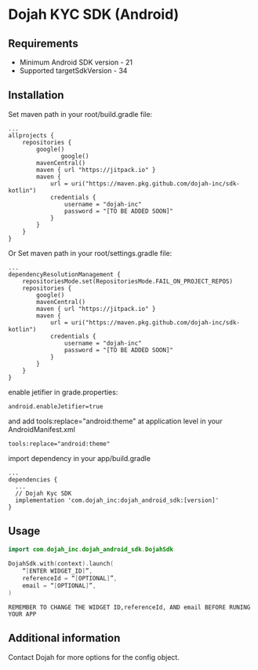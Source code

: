 # Dojah KYC SDK (Android)

## Requirements
* Minimum Android SDK version - 21
* Supported targetSdkVersion - 34

## Installation

Set maven path in your root/build.gradle file:
```
...
allprojects {
    repositories {
        google()
               google()
        mavenCentral()
        maven { url "https://jitpack.io" }
        maven {
            url = uri("https://maven.pkg.github.com/dojah-inc/sdk-kotlin")
            credentials {
                username = "dojah-inc"
                password = "[TO BE ADDED SOON]"
            }
        }
    }
}
```
Or Set maven path in your root/settings.gradle file:
```
...
dependencyResolutionManagement {
    repositoriesMode.set(RepositoriesMode.FAIL_ON_PROJECT_REPOS)
    repositories {
        google()
        mavenCentral()
        maven { url "https://jitpack.io" }
        maven {
            url = uri("https://maven.pkg.github.com/dojah-inc/sdk-kotlin")
            credentials {
                username = "dojah-inc"
                password = "[TO BE ADDED SOON]"
            }
        }
    }
}
```
enable jetifier in grade.properties:
```
android.enableJetifier=true
```

and add tools:replace="android:theme" at application level in your AndroidManifest.xml
```
tools:replace="android:theme"
```

import dependency in your app/build.gradle

```
...
dependencies {
  ...
  // Dojah Kyc SDK
  implementation 'com.dojah_inc:dojah_android_sdk:[version]'
}
```


## Usage

```kotlin
import com.dojah_inc.dojah_android_sdk.DojahSdk
 
DojahSdk.with(context).launch(
    “[ENTER WIDGET_ID]”,
    referenceId = “[OPTIONAL]”,
    email = “[OPTIONAL]”,
)

```

`REMEMBER TO CHANGE THE WIDGET ID,referenceId, AND email BEFORE RUNING YOUR APP`


## Additional information

Contact Dojah for more options for the config object.
